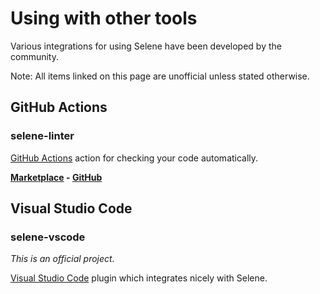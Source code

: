 # Using with other tools

Various integrations for using Selene have been developed by the community.

Note: All items linked on this page are unofficial unless stated otherwise.

## GitHub Actions
### selene-linter

[GitHub Actions](https://docs.github.com/en/actions) action for checking your code automatically.

**[Marketplace](https://github.com/marketplace/actions/selene-linter) - [GitHub](https://github.com/NTBBloodbath/selene-action)**

## Visual Studio Code
### selene-vscode

*This is an official project.*

[Visual Studio Code](https://code.visualstudio.com) plugin which integrates nicely with Selene.